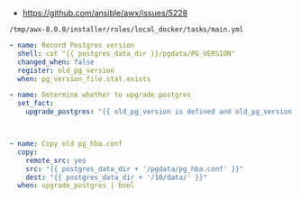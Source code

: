 * https://github.com/ansible/awx/issues/5228

`/tmp/awx-8.0.0/installer/roles/local_docker/tasks/main.yml`

```yaml
- name: Record Postgres version
  shell: cat "{{ postgres_data_dir }}/pgdata/PG_VERSION"
  changed_when: false
  register: old_pg_version
  when: pg_version_file.stat.exists

- name: Determine whether to upgrade postgres
  set_fact:
    upgrade_postgres: "{{ old_pg_version is defined and old_pg_version.stdout_lines[0] == '9.6' }}"



- name: Copy old pg_hba.conf
  copy:
    remote_src: yes
    src: "{{ postgres_data_dir + '/pgdata/pg_hba.conf' }}"
    dest: "{{ postgres_data_dir + '/10/data/' }}"
  when: upgrade_postgres | bool
```